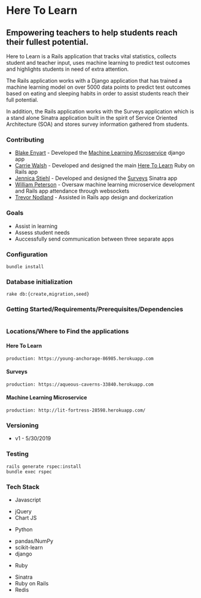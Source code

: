 # Here To Learn
## Empowering teachers to help students reach their fullest potential.
 Here to Learn is a Rails application that tracks vital statistics, collects student and teacher input, uses machine learning to predict test outcomes and highlights students in need of extra attention.

 The Rails application works with a Django application that has trained a machine learning model on over 5000 data points to predict test outcomes based on eating and sleeping habits in order to assist students reach their full potential.

 In addition, the Rails application works with the Surveys application which is a stand alone Sinatra application built in the spirit of Service Oriented Architecture (SOA) and stores survey information gathered from students.

### Contributing
* [Blake Enyart](https://github.com/blake-enyart) - Developed the [Machine Learning Microservice](https://github.com/blake-enyart/heretolearn_django) django app
* [Carrie Walsh](https://github.com/carriewalsh) - Developed and designed the main [Here To Learn](https://github.com/carriewalsh/HereToLearn) Ruby on Rails app
* [Jennica Stiehl](https://github.com/JennicaStiehl) - Developed and designed the [Surveys](https://github.com/JennicaStiehl/surveys) Sinatra app
* [William Peterson](https://github.com/wipegup) - Oversaw machine learning microservice development and Rails app attendance through websockets
* [Trevor Nodland](https://github.com/tnodland) - Assisted in Rails app design and dockerization

### Goals
* Assist in learning
* Assess student needs
* Auccessfully send communication between three separate apps

### Configuration
```
bundle install
 ```
### Database initialization
```
rake db:{create,migration,seed}
```
### Getting Started/Requirements/Prerequisites/Dependencies
```Ruby version: 2.4.1
```
### Locations/Where to Find the applications
#### Here To Learn
```development: localhost:3000
production: https://young-anchorage-86985.herokuapp.com
```
#### Surveys
```development: localhost:9393
production: https://aqueous-caverns-33840.herokuapp.com
```
#### Machine Learning Microservice
```development: localhost:8000
production: http://lit-fortress-28598.herokuapp.com/
```
### Versioning
* v1 - 5/30/2019

### Testing
```
rails generate rspec:install
bundle exec rspec
```
### Tech Stack
* Javascript
 - jQuery
 - Chart JS
* Python
 - pandas/NumPy
 - scikit-learn
 - django
* Ruby
 - Sinatra
 - Ruby on Rails
 - Redis
